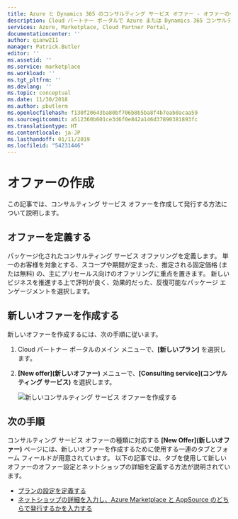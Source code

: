 ```yaml
---
title: Azure と Dynamics 365 のコンサルティング サービス オファー - オファーの作成 | Microsoft Docs
description: Cloud パートナー ポータルで Azure または Dynamics 365 コンサルティング サービス オファーを作成するためのガイド。
services: Azure, Marketplace, Cloud Partner Portal,
documentationcenter: ''
author: qianw211
manager: Patrick.Butler
editor: ''
ms.assetid: ''
ms.service: marketplace
ms.workload: ''
ms.tgt_pltfrm: ''
ms.devlang: ''
ms.topic: conceptual
ms.date: 11/30/2018
ms.author: pbutlerm
ms.openlocfilehash: f130f20643ba80bf706b8b5ba8f4b7eab0acaa59
ms.sourcegitcommit: a512360b601ce3d6f0e842a146d37890381893fc
ms.translationtype: HT
ms.contentlocale: ja-JP
ms.lasthandoff: 01/11/2019
ms.locfileid: "54231446"
---
```

# <a name="create-an-offer"></a>オファーの作成

この記事では、コンサルティング サービス オファーを作成して発行する方法について説明します。

## <a name="define-your-offer"></a>オファーを定義する

パッケージ化されたコンサルティング サービス オファリングを定義します。 単一のお客様を対象とする、スコープや期間が定まった、推定される固定価格 (または無料) の、主にプリセールス向けのオファリングに重点を置きます。 新しいビジネスを推進する上で評判が良く、効果的だった、反復可能なパッケージ エンゲージメントを選択します。

## <a name="create-a-new-offer"></a>新しいオファーを作成する

新しいオファーを作成するには、次の手順に従います。
1. Cloud パートナー ポータルのメイン メニューで、**[新しいプラン]** を選択します。
1. **[New offer]\(新しいオファー\)** メニューで、**[Consulting service]\(コンサルティング サービス\)** を選択します。

    ![新しいコンサルティング サービス オファーを作成する](media/cppselectnewconsultingoffer.png)

## <a name="next-steps"></a>次の手順

コンサルティング サービス オファーの種類に対応する **[New Offer]\(新しいオファー\)** ページには、新しいオファーを作成するために使用する一連のタブとフォーム フィールドが用意されています。 以下の記事では、タブを使用して新しいオファーのオファー設定とネットショップの詳細を定義する方法が説明されています。

-   [プランの設定を定義する](./cpp-consulting-service-define-offer-settings.md)
-   [ネットショップの詳細を入力し、Azure Marketplace と AppSource のどちらで発行するかを入力する](./cpp-consulting-service-storefront-details.md)
